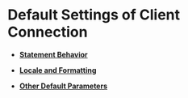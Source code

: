 # Default Settings of Client Connection<a name="EN-US_TOPIC_0289900444"></a>

-   **[Statement Behavior](statement-behavior.md)**  

-   **[Locale and Formatting](locale-and-formatting.md)**  

-   **[Other Default Parameters](other-default-parameters.md)**  


